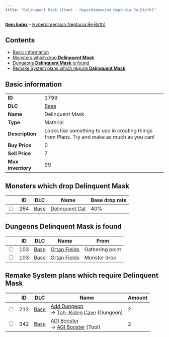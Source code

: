 ```yaml
---
title: "Delinquent Mask (Item) - Hyperdimension Neptunia Re;Birth1"
---
```


[**Item Index**](/neptunia/rb1/item/index.html) - [Hyperdimension Neptunia Re;Birth1](/neptunia/rb1)

## Contents

- [Basic information](#basic-information)
- [Monsters which drop **Delinquent Mask**](#monsters-which-drop-delinquent-mask)
- [Dungeons **Delinquent Mask** is found](#dungeons-delinquent-mask-is-found)
- [Remake System plans which require **Delinquent Mask**](#remake-system-plans-which-require-delinquent-mask)

## Basic information

|   |   |
| -- | -- |
| **ID** | 1799 |
| **DLC** | [Base](/neptunia/rb1/dlc/1-base.html) |
| **Name** | Delinquent Mask |
| **Type** | Material |
| **Description** | Looks like something to use in creating things from Plans. Try and make as much as you can! |
| **Buy Price** | 0 |
| **Sell Price** | 7 |
| **Max inventory** | 99 |

## Monsters which drop **Delinquent Mask**

|    | ID | DLC | Name | Base drop rate |
| -- | -- | --- | ---- | -------------- |
| <input type="checkbox" id="rb1-monster-1-264" class="trackbox" /> | 264 | [Base](/neptunia/rb1/dlc/1-base.html) | [Delinquent Cat](/neptunia/rb1/monster/1-264-delinquent-cat.html) | 40% |

## Dungeons **Delinquent Mask** is found

|    | ID | DLC | Name | From |
| -- | -- | --- | ---- | ---- |
| <input type="checkbox" id="rb1-dungeon-1-103" class="trackbox" /> | 103 | [Base](/neptunia/rb1/dlc/1-base.html) | [Ortan Fields](/neptunia/rb1/dungeon/1-103-ortan-fields.html) | Gathering point |
| <input type="checkbox" id="rb1-dungeon-1-103" class="trackbox" /> | 103 | [Base](/neptunia/rb1/dlc/1-base.html) | [Ortan Fields](/neptunia/rb1/dungeon/1-103-ortan-fields.html) | Monster drop |

## Remake System plans which require **Delinquent Mask**

|    | ID | DLC | Name | Amount |
| -- | -- | --- | ---- | ------ |
| <input type="checkbox" id="rb1-remake-1-212" class="trackbox" /> | 212 | [Base](/neptunia/rb1/dlc/1-base.html) | [Add Dungeon](/neptunia/rb1/remake/1-212-add-dungeon.html)<br />→ [Toh-Kiden Cave](/neptunia/rb1/dungeon/1-104-toh-kiden-cave.html) (Dungeon) | 2 |
| <input type="checkbox" id="rb1-remake-1-342" class="trackbox" /> | 342 | [Base](/neptunia/rb1/dlc/1-base.html) | [AGI Booster](/neptunia/rb1/remake/1-342-agi-booster.html)<br />→ [AGI Booster](/neptunia/rb1/item/1-35-agi-booster.html) (Tool) | 2 |